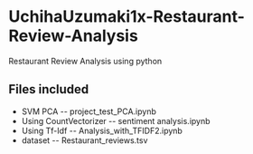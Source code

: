 # UchihaUzumaki1x-Restaurant-Review-Analysis
Restaurant Review Analysis using python

## Files included
- SVM PCA
-- project_test_PCA.ipynb
- Using CountVectorizer
-- sentiment analysis.ipynb
- Using Tf-Idf
-- Analysis_with_TFIDF2.ipynb 
- dataset
-- Restaurant_reviews.tsv
